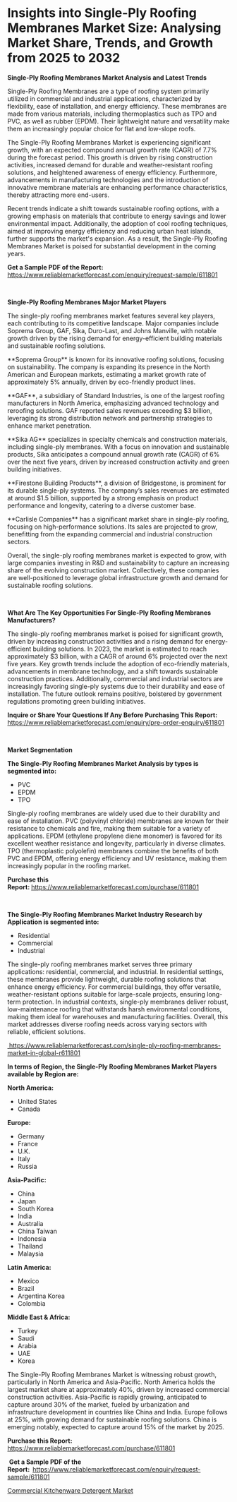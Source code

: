 <p><h1>Insights into Single-Ply Roofing Membranes Market Size: Analysing Market Share, Trends, and Growth from 2025 to 2032</h1></p><p><strong>Single-Ply Roofing Membranes Market Analysis and Latest Trends</strong></p>
<p><p>Single-Ply Roofing Membranes are a type of roofing system primarily utilized in commercial and industrial applications, characterized by flexibility, ease of installation, and energy efficiency. These membranes are made from various materials, including thermoplastics such as TPO and PVC, as well as rubber (EPDM). Their lightweight nature and versatility make them an increasingly popular choice for flat and low-slope roofs.</p><p>The Single-Ply Roofing Membranes Market is experiencing significant growth, with an expected compound annual growth rate (CAGR) of 7.7% during the forecast period. This growth is driven by rising construction activities, increased demand for durable and weather-resistant roofing solutions, and heightened awareness of energy efficiency. Furthermore, advancements in manufacturing technologies and the introduction of innovative membrane materials are enhancing performance characteristics, thereby attracting more end-users.</p><p>Recent trends indicate a shift towards sustainable roofing options, with a growing emphasis on materials that contribute to energy savings and lower environmental impact. Additionally, the adoption of cool roofing techniques, aimed at improving energy efficiency and reducing urban heat islands, further supports the market's expansion. As a result, the Single-Ply Roofing Membranes Market is poised for substantial development in the coming years.</p></p>
<p><strong>Get a Sample PDF of the Report:&nbsp;</strong> <a href="https://www.reliablemarketforecast.com/enquiry/request-sample/611801?utm_campaign=2481&utm_medium=2&utm_source=Github&utm_content=ia&utm_term=23032025&utm_id=single-ply-roofing-membranes">https://www.reliablemarketforecast.com/enquiry/request-sample/611801</a></p>
<p>&nbsp;</p>
<p><strong>Single-Ply Roofing Membranes Major Market Players</strong></p>
<p><p>The single-ply roofing membranes market features several key players, each contributing to its competitive landscape. Major companies include Soprema Group, GAF, Sika, Duro-Last, and Johns Manville, with notable growth driven by the rising demand for energy-efficient building materials and sustainable roofing solutions.</p><p>**Soprema Group** is known for its innovative roofing solutions, focusing on sustainability. The company is expanding its presence in the North American and European markets, estimating a market growth rate of approximately 5% annually, driven by eco-friendly product lines.</p><p>**GAF**, a subsidiary of Standard Industries, is one of the largest roofing manufacturers in North America, emphasizing advanced technology and reroofing solutions. GAF reported sales revenues exceeding $3 billion, leveraging its strong distribution network and partnership strategies to enhance market penetration.</p><p>**Sika AG** specializes in specialty chemicals and construction materials, including single-ply membranes. With a focus on innovation and sustainable products, Sika anticipates a compound annual growth rate (CAGR) of 6% over the next five years, driven by increased construction activity and green building initiatives.</p><p>**Firestone Building Products**, a division of Bridgestone, is prominent for its durable single-ply systems. The company’s sales revenues are estimated at around $1.5 billion, supported by a strong emphasis on product performance and longevity, catering to a diverse customer base.</p><p>**Carlisle Companies** has a significant market share in single-ply roofing, focusing on high-performance solutions. Its sales are projected to grow, benefitting from the expanding commercial and industrial construction sectors.</p><p>Overall, the single-ply roofing membranes market is expected to grow, with large companies investing in R&D and sustainability to capture an increasing share of the evolving construction market. Collectively, these companies are well-positioned to leverage global infrastructure growth and demand for sustainable roofing solutions.</p></p>
<p>&nbsp;</p>
<p><strong>What Are The Key Opportunities For Single-Ply Roofing Membranes Manufacturers?</strong></p>
<p><p>The single-ply roofing membranes market is poised for significant growth, driven by increasing construction activities and a rising demand for energy-efficient building solutions. In 2023, the market is estimated to reach approximately $3 billion, with a CAGR of around 6% projected over the next five years. Key growth trends include the adoption of eco-friendly materials, advancements in membrane technology, and a shift towards sustainable construction practices. Additionally, commercial and industrial sectors are increasingly favoring single-ply systems due to their durability and ease of installation. The future outlook remains positive, bolstered by government regulations promoting green building initiatives.</p></p>
<p><strong>Inquire or Share Your Questions If Any Before Purchasing This Report:</strong> <a href="https://www.reliablemarketforecast.com/enquiry/pre-order-enquiry/611801?utm_campaign=2481&utm_medium=2&utm_source=Github&utm_content=ia&utm_term=23032025&utm_id=single-ply-roofing-membranes">https://www.reliablemarketforecast.com/enquiry/pre-order-enquiry/611801</a></p>
<p>&nbsp;</p>
<p><strong>Market Segmentation</strong></p>
<p><strong>The Single-Ply Roofing Membranes Market Analysis by types is segmented into:</strong></p>
<p><ul><li>PVC</li><li>EPDM</li><li>TPO</li></ul></p>
<p><p>Single-ply roofing membranes are widely used due to their durability and ease of installation. PVC (polyvinyl chloride) membranes are known for their resistance to chemicals and fire, making them suitable for a variety of applications. EPDM (ethylene propylene diene monomer) is favored for its excellent weather resistance and longevity, particularly in diverse climates. TPO (thermoplastic polyolefin) membranes combine the benefits of both PVC and EPDM, offering energy efficiency and UV resistance, making them increasingly popular in the roofing market.</p></p>
<p><strong>Purchase this Report:&nbsp;</strong><a href="https://www.reliablemarketforecast.com/purchase/611801?utm_campaign=2481&utm_medium=2&utm_source=Github&utm_content=ia&utm_term=23032025&utm_id=single-ply-roofing-membranes">https://www.reliablemarketforecast.com/purchase/611801</a></p>
<p>&nbsp;</p>
<p><strong>The Single-Ply Roofing Membranes Market Industry Research by Application is segmented into:</strong></p>
<p><ul><li>Residential</li><li>Commercial</li><li>Industrial</li></ul></p>
<p><p>The single-ply roofing membranes market serves three primary applications: residential, commercial, and industrial. In residential settings, these membranes provide lightweight, durable roofing solutions that enhance energy efficiency. For commercial buildings, they offer versatile, weather-resistant options suitable for large-scale projects, ensuring long-term protection. In industrial contexts, single-ply membranes deliver robust, low-maintenance roofing that withstands harsh environmental conditions, making them ideal for warehouses and manufacturing facilities. Overall, this market addresses diverse roofing needs across varying sectors with reliable, efficient solutions.</p></p>
<p><a href="https://www.reliablemarketforecast.com/single-ply-roofing-membranes-market-in-global-r611801?utm_campaign=2481&utm_medium=2&utm_source=Github&utm_content=ia&utm_term=23032025&utm_id=single-ply-roofing-membranes">&nbsp;https://www.reliablemarketforecast.com/single-ply-roofing-membranes-market-in-global-r611801</a></p>
<p><strong>In terms of Region, the Single-Ply Roofing Membranes Market Players available by Region are:</strong></p>
<p>
    <p> <strong> North America: </strong>
        <ul>
            <li>United States</li>
            <li>Canada</li>
        </ul>
        </p> 
    <p> <strong> Europe: </strong>
        <ul>
            <li>Germany</li>
            <li>France</li>
            <li>U.K.</li>
            <li>Italy</li>
            <li>Russia</li>
        </ul>
        </p> 
    <p> <strong> Asia-Pacific: </strong>
        <ul>
            <li>China</li>
            <li>Japan</li>
            <li>South Korea</li>
            <li>India</li>
            <li>Australia</li>
            <li>China Taiwan</li>
            <li>Indonesia</li>
            <li>Thailand</li>
            <li>Malaysia</li>
        </ul>
        </p> 
    <p> <strong> Latin America: </strong>
        <ul>
            <li>Mexico</li>
            <li>Brazil</li>
            <li>Argentina Korea</li>
            <li>Colombia</li>
        </ul>
        </p> 
    <p> <strong> Middle East & Africa: </strong>
        <ul>
            <li>Turkey</li>
            <li>Saudi</li>
            <li>Arabia</li>
            <li>UAE</li>
            <li>Korea</li>
        </ul>
    </p>
    </p>
<p><p>The Single-Ply Roofing Membranes Market is witnessing robust growth, particularly in North America and Asia-Pacific. North America holds the largest market share at approximately 40%, driven by increased commercial construction activities. Asia-Pacific is rapidly growing, anticipated to capture around 30% of the market, fueled by urbanization and infrastructure development in countries like China and India. Europe follows at 25%, with growing demand for sustainable roofing solutions. China is emerging notably, expected to capture around 15% of the market by 2025.</p></p>
<p><strong>Purchase this Report: </strong><a href="https://www.reliablemarketforecast.com/purchase/611801?utm_campaign=2481&utm_medium=2&utm_source=Github&utm_content=ia&utm_term=23032025&utm_id=single-ply-roofing-membranes">https://www.reliablemarketforecast.com/purchase/611801</a></p>
<p>&nbsp;<strong>Get a Sample PDF of the Report:&nbsp;&nbsp;</strong><a href="https://www.reliablemarketforecast.com/enquiry/request-sample/611801?utm_campaign=2481&utm_medium=2&utm_source=Github&utm_content=ia&utm_term=23032025&utm_id=single-ply-roofing-membranes">https://www.reliablemarketforecast.com/enquiry/request-sample/611801</a></p>
<p><strong></strong></p>
<p><p><a href="https://github.com/ovtkosle/Market-Research-Report-List-1/blob/main/commercial-kitchenware-detergent-market.md?utm_campaign=2481&utm_medium=2&utm_source=Github&utm_content=ia&utm_term=23032025&utm_id=single-ply-roofing-membranes">Commercial Kitchenware Detergent Market</a></p></p>